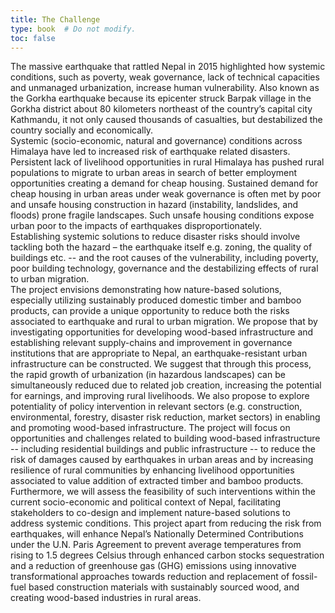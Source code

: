 ```yaml
---
title: The Challenge
type: book  # Do not modify.
toc: false
---
```

The massive earthquake that rattled Nepal in 2015 highlighted how systemic conditions, such as poverty, weak governance, lack of technical capacities and unmanaged urbanization, increase human vulnerability. Also known as the Gorkha earthquake because its epicenter struck Barpak village in the Gorkha district about 80 kilometers northeast of the country’s capital city Kathmandu, it not only caused thousands of casualties, but destabilized the country socially and economically.\
Systemic (socio-economic, natural and governance) conditions across Himalaya have led to increased risk of earthquake related disasters. Persistent lack of livelihood opportunities in rural Himalaya has pushed rural populations to migrate to urban areas in search of better employment opportunities creating a demand for cheap housing. Sustained demand for cheap housing in urban areas under weak governance is often met by poor and unsafe housing construction in hazard (instability, landslides, and floods) prone fragile landscapes. Such unsafe housing conditions expose urban poor to the impacts of earthquakes disproportionately.\
Establishing systemic solutions to reduce disaster risks should involve tackling both the hazard – the earthquake itself e.g. zoning, the quality of buildings etc. -- and the root causes of the vulnerability, including poverty, poor building technology, governance and the destabilizing effects of rural to urban migration.\
The project envisions demonstrating how nature-based solutions, especially utilizing sustainably produced domestic timber and bamboo products, can provide a unique opportunity to reduce both the risks associated to earthquake and rural to urban migration. We propose that by investigating opportunities for developing wood-based infrastructure and establishing relevant supply-chains and improvement in governance institutions that are appropriate to Nepal, an earthquake-resistant urban infrastructure can be constructed. We suggest that through this process, the rapid growth of urbanization (in hazardous landscapes) can be simultaneously reduced due to related job creation, increasing the potential for earnings, and improving rural livelihoods. We also propose to explore potentiality of policy intervention in relevant sectors (e.g. construction, environmental, forestry, disaster risk reduction, market sectors) in enabling and promoting wood-based infrastructure. The project will focus on opportunities and challenges related to building wood-based infrastructure -- including residential buildings and public infrastructure -- to reduce the risk of damages caused by earthquakes in urban areas and by increasing resilience of rural communities by enhancing livelihood opportunities associated to value addition of extracted timber and bamboo products. Furthermore, we will assess the feasibility of such interventions within the current socio-economic and political context of Nepal, facilitating stakeholders to co-design and implement nature-based solutions to address systemic conditions. This project apart from reducing the risk from earthquakes, will enhance Nepal’s Nationally Determined Contributions under the U.N. Paris Agreement to prevent average temperatures from rising to 1.5 degrees Celsius through  enhanced carbon stocks sequestration and a reduction of greenhouse gas (GHG) emissions using innovative transformational approaches towards reduction and replacement of fossil-fuel based construction materials with sustainably sourced wood, and creating wood-based industries in rural areas.

